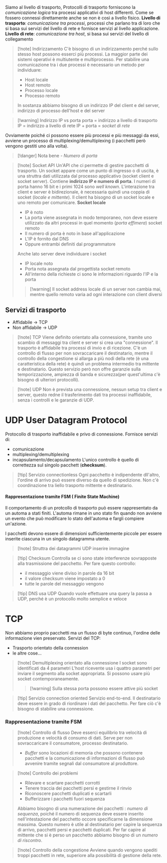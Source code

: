 Siamo al livello di trasporto, 
Protocolli di trasporto forniscono la *comunicazione logica* tra processi applicativi di host differenti. Come se fossero connessi direttamente anche se non è così a livello fisico.
**Livello di trasporto**: *comunicazione tra processi*, processi che parlano tra di loro che si basa sui servizi del livello di rete e fornisce servizi al livello applicazione.
**Livello di rete**: *comunicazione tra host*, si basa sui servizi del livello di collegamento

>[!note] Indirizzamento
>C'è bisogno di un indirizzamento perché sullo stesso host possono esserci più processi. 
>La maggior parte dei sistemi operativi è multiutente e multiprocesso.
>Per stabilire una comunicazione tra i due processi è necessario un metodo per individuare:
>- Host locale
>- Host remoto 
>- Processo locale
>- Processo remoto
>
>In sostanza abbiamo bisogno di un indirizzo IP del client e del server, indirizzo di processo dell'host e del server

>[!warning] Indirizzo IP vs porta
>porta = indirizzo a livello di trasporto
>IP = indirizzo a livello di rete
>IP + porta = *socket di rete*

Ovviamente poiché ci possono essere più processi e più messaggi da essi, avviene un processo di multiplexing/demultiplexing (i pacchetti però vengono gestiti uno alla volta).

>[!danger] Nota bene
>*- Numero di porta* 

>[!note] Socket API
>Un'API che ci permette di gestire pacchetti di trasporto.
>Un socket appare come un punto di ingresso o di uscita, è una struttra dati utilizzata dal processo applicativo (socket client e socket server). Contiene **indirizzo IP e numero di porta**. I numeri di porta hanno 16 bit e i primi 1024 sono *well known*.
>L'interazione tra client e server è bidirezionale, è necessaria quindi una coppia di socket (*locale e mittente*). 
>Il client ha bisogno di un socket locale e uno remoto per comunicare.
>**Socket locale**
>- IP è noto
>- La porta viene assegnata in modo temporaneo, non deve essere utilizzato da altri processi in quel momento (*porta effimera*)
>socket remoto
>- Il numero di porta è noto in base all'applicazione
>- L'IP è fornito dal DNS
>- Oppure entrambi definiti dal programmatore
>
> Anche lato server deve individuare i socket
> - IP locale noto
> - Porta nota assegnata dal progettista
> socket remoto
> - All'interno della richieste ci sono le informazioni riguardo l'IP e la porta
>
>>[!warning] Il socket address locale di un server non cambia mai, mentre quello remoto varia ad ogni interazione con client diversi

## Servizi di trasporto
- Affidabile -> TCP
- Non affidabile -> UDP
>[!note] TCP
>Viene definito orientato alla connessione, tramite uno scambio di messaggi tra client e server si crea una "connessione".
>Il trasporto è affidabile tra processi di invio e di ricezione. C'è un controllo di flusso per non sovraccaricare il destinatario, mentre il controllo della congestione si allarga a più nodi della rete (è una caratteristica della rete) è quindi un problema intermedio tra mittente e destinatario.
>Questo servizio però non offre garanzie sulla temporizzazione, ampiezza di banda e sicurezza(per quest'ultima c'è bisogno di ulteriori protocolli).

>[!note] UDP
>Non è prevista una connessione, nessun setup tra client e server, questo redne il trasferimento dati tra processi inaffidabile, senza i controlli e le garanzie di UDP.

# UDP User Datagram Protocol
Protocollo di trasporto inaffidabile e privo di connessione. 
Fornisce servizi di:
- comunicazione
- multiplexing/demultiplexing
- incapsulamento/decapsulamento
L'unico controllo è quello di correttezza sul singolo pacchett (**checksum**).

>[!tip] Servizio connectionless
>Ogni pacchetto è indipendente dll'altro, l'ordine di arrivo può essere diverso da quello di spedizione. Non c'è coordinazione tra liello trasporto mittente e destinatario.

#### Rappresentazione tramite FSM ( Finite State Machine)
Il comportamento di un protcollo di trasporto può essere rappresentato da un automa a stati finiti. L'automa rimane in uno stato fin quando non avviene un evento che può modificare lo stato dell'automa e fargli compiere un'azione.

I pacchetti devono essere di dimensioni sufficientemente piccole per essere inserite ciascuna in un singolo datagramma utente.

>[!note] Struttra dei datagrammi UDP
>inserire immagine

>[!tip] Checksum
>Controlla se ci sono state interferenze sovrapposte alla trasmissione del pacchetto. 
>Per fare questo controllo:
>- il messaggio viene diviso in parole da 16 bit
>- il valore checksum viene impostato a 0
>- tutte le parole del messaggio vengono

>[!tip] DNS usa UDP
Quando vuole effettuare una query la passa a UDP, perché è un protocollo molto semplice e veloce 

# TCP
Non abbiamo proprio pacchetti ma un flusso di byte continuo, l'ordine delle informazione vien preservato.
Servizi del TCP:
- Trasporto orientato della connession
- le altre cose...
>[!note] Demultiplexing orientato alla connessione
>I socket sono identificati da 4 parametri
>L'host ricevente usa i quattro parametri per inviare il segmento alla socket appropriata. Si possono usare più socket contemporaneamente.
>>[!warning] Sulla stessa porta possono essere attive più socket

>[!tip] Servizio connection oriented
>Servizio end-to-end.
>Il destinatario deve essere in grado di riordinare i dati del pacchetto. Per fare ciò c'è bisogno di stabilire una connessione.

### Rappresentazione tramite FSM

>[!note] Controllo di flusso
>Deve esserci equilibrio tra velocità di produzione e velocità di consumo di dati.
>Serve per non sovraccaricare il consumatore, processo destinatario.
>- *Buffer* sono locazioni di memoria che possono contenere pacchetti e la comunicazione di informazioni di flusso può avvenire tramite segnali dal consumatore al produttore. 

>[!note] Controllo dei problemi
>- Rilevare e scartare pacchetti corrotti
>- Tenere traccia dei pacchetti persi e gestirne il rinvio
>- Riconoscere pacchetti duplicati e scartarli
>- Bufferizzare i pacchetti fuori sequenza 
>
>Abbiamo bisogno di una numerazione dei pacchetti : *numero di sequenza*, poiché il numero di sequenza deve essere inserito nell'intestazione del pacchetto occore specificarne la dimensione massima.
>Questo numero è utile al destinatario per capire la sequenza di arrivo, pacchetti persi e pacchetti duplicati.
>Per far capire al mittente che si è perso un pacchetto abbiamo bisogno di un *numero di riscontro*.

>[!note] Controllo della congestione
>Avviene quando vengono spediti troppi pacchetti in rete, superiore alla possibilità di gestione della rete.



